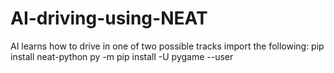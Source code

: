 # AI-driving-using-NEAT
AI learns how to drive in one of two possible tracks
import the following:
pip install neat-python
py -m pip install -U pygame --user
